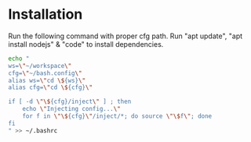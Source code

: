 # Installation

Run the following command with proper cfg path.
Run "apt update", "apt install nodejs" & "code" to install dependencies.

```bash
echo "
ws=\"~/workspace\"
cfg=\"~/bash.config\"
alias ws=\"cd \${ws}\"
alias cfg=\"cd \${cfg}\"

if [ -d \"\${cfg}/inject\" ] ; then
	echo \"Injecting config...\"
	for f in \"\${cfg}\"/inject/*; do source \"\$f\"; done
fi
" >> ~/.bashrc
```
